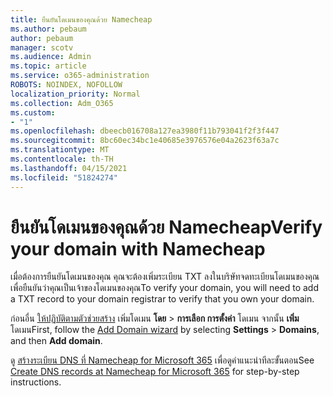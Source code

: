 ```yaml
---
title: ยืนยันโดเมนของคุณด้วย Namecheap
ms.author: pebaum
author: pebaum
manager: scotv
ms.audience: Admin
ms.topic: article
ms.service: o365-administration
ROBOTS: NOINDEX, NOFOLLOW
localization_priority: Normal
ms.collection: Adm_O365
ms.custom:
- "1"
ms.openlocfilehash: dbeecb016708a127ea3980f11b793041f2f3f447
ms.sourcegitcommit: 8bc60ec34bc1e40685e3976576e04a2623f63a7c
ms.translationtype: MT
ms.contentlocale: th-TH
ms.lasthandoff: 04/15/2021
ms.locfileid: "51824274"
---
```

# <a name="verify-your-domain-with-namecheap"></a><span data-ttu-id="0a078-102">ยืนยันโดเมนของคุณด้วย Namecheap</span><span class="sxs-lookup"><span data-stu-id="0a078-102">Verify your domain with Namecheap</span></span>

<span data-ttu-id="0a078-103">เมื่อต้องการยืนยันโดเมนของคุณ คุณจะต้องเพิ่มระเบียน TXT ลงในบริษัทจดทะเบียนโดเมนของคุณเพื่อยืนยันว่าคุณเป็นเจ้าของโดเมนของคุณ</span><span class="sxs-lookup"><span data-stu-id="0a078-103">To verify your domain, you will need to add a TXT record to your domain registrar to verify that you own your domain.</span></span> 

<span data-ttu-id="0a078-104">ก่อนอื่น [ให้ปฏิบัติตามตัวช่วยสร้าง](https://admin.microsoft.com/Adminportal#/Domains) เพิ่มโดเมน **โดย** \> **การเลือก การตั้งค่า** โดเมน จากนั้น **เพิ่ม** โดเมน</span><span class="sxs-lookup"><span data-stu-id="0a078-104">First, follow the [Add Domain wizard](https://admin.microsoft.com/Adminportal#/Domains) by selecting **Settings** \> **Domains**, and then **Add domain**.</span></span>
  
<span data-ttu-id="0a078-105">ดู [สร้างระเบียน DNS ที่ Namecheap for Microsoft 365](https://docs.microsoft.com/microsoft-365/admin/dns/create-dns-records-at-namecheap) เพื่อดูคําแนะนําทีละขั้นตอน</span><span class="sxs-lookup"><span data-stu-id="0a078-105">See [Create DNS records at Namecheap for Microsoft 365](https://docs.microsoft.com/microsoft-365/admin/dns/create-dns-records-at-namecheap) for step-by-step instructions.</span></span>